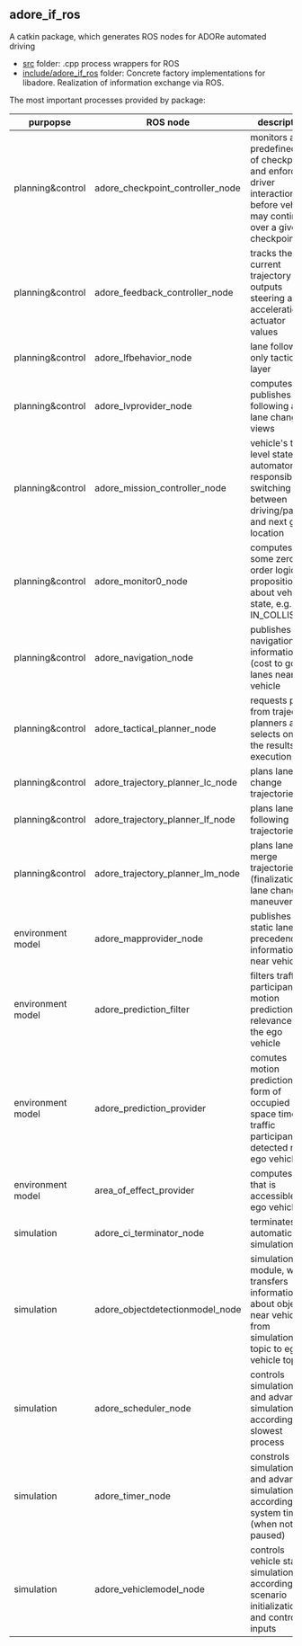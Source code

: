 <!--
********************************************************************************
* Copyright (C) 2017-2020 German Aerospace Center (DLR). 
* Eclipse ADORe, Automated Driving Open Research https://eclipse.org/adore
*
* This program and the accompanying materials are made available under the 
* terms of the Eclipse Public License 2.0 which is available at
* http://www.eclipse.org/legal/epl-2.0.
*
* SPDX-License-Identifier: EPL-2.0 
*
* Contributors: 
*   Daniel Heß 
********************************************************************************
-->

## adore_if_ros
A catkin package, which generates ROS nodes for ADORe automated driving
- [src](src) folder: .cpp process wrappers for ROS
- [include/adore_if_ros](include/adore_if_ros) folder: Concrete factory implementations for libadore. Realization of information exchange via ROS.

The most important processes provided by package:

| purpopse                  | ROS node                  | description                                                      |
| ------------------------- | ------------------------- | ---------------------------------------------------------------- |
| planning&control | adore_checkpoint_controller_node | monitors a predefined list of checkpoints and enforces driver interaction before vehicle may continue over a given checkpoint|
| planning&control | adore_feedback_controller_node | tracks the current trajectory and outputs steering and acceleration actuator values|
| planning&control | adore_lfbehavior_node | lane following only tactical layer |
| planning&control | adore_lvprovider_node | computes and publishes lane following and lane change views |
| planning&control | adore_mission_controller_node | vehicle's top level state automaton responsible for switching between driving/parking and next goal location |
| planning&control | adore_monitor0_node | computes some zero order logic propositions about vehicle state, e.g. IN_COLLISION|
| planning&control | adore_navigation_node | publishes navigation information (cost to go) for lanes near vehicle |
| planning&control | adore_tactical_planner_node | requests plans from trajectory planners and selects one of the results for execution|
| planning&control | adore_trajectory_planner_lc_node | plans lane change trajectories |
| planning&control | adore_trajectory_planner_lf_node | plans lane following trajectories |
| planning&control | adore_trajectory_planner_lm_node | plans lane merge trajectories (finalization of lane change maneuver) |
| environment model | adore_mapprovider_node | publishes static lane and precedence information near vehicle |
| environment model | adore_prediction_filter | filters traffic participant motion predictions for relevance to the ego vehicle|
| environment model | adore_prediction_provider | comutes motion predictions in form of occupied space time for traffic participants detected near ego vehicle|
| environment model | area_of_effect_provider | computes area that is accessible to ego vehicle |
| simulation | adore_ci_terminator_node | terminates an automatic simulation |
| simulation | adore_objectdetectionmodel_node| simulation module, which transfers information about objects near vehicle from simulation topic to ego vehicle topic|
| simulation | adore_scheduler_node| controls simulation time and advances simulation time according to slowest process|
| simulation | adore_timer_node | constrols simulation time and advances simulation time according to system time (when not paused) |
| simulation | adore_vehiclemodel_node | controls vehicle state in simulation according to scenario initialization and control inputs|

